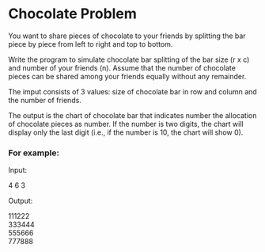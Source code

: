 # Chocolate Problem
You want to share pieces of chocolate to your friends by splitting the bar piece by piece from left to right and top to bottom.

Write the program to simulate chocolate bar splitting of the bar size (r x c) and number of your friends (n). Assume that the number of chocolate pieces can be shared among your friends equally without any remainder.

The imput consists of 3 values: size of chocolate bar in row and column and the number of friends.

The output is the chart of chocolate bar that indicates number the allocation of chocolate pieces as number. If the number is two digits, the chart will display only the last digit (i.e., if the number is 10, the chart will show 0).

### For example:

Input:

4 6 3

Output:

111222  
333444  
555666  
777888  
